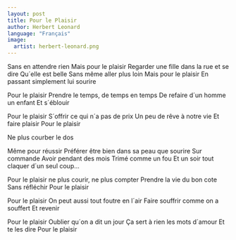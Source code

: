 ```yaml
---
layout: post
title: Pour le Plaisir
author: Herbert Leonard
language: "Français"
image:
  artist: herbert-leonard.png
---
```

Sans en attendre rien
Mais pour le plaisir
Regarder une fille dans la rue et se dire
Qu´elle est belle
Sans même aller plus loin
Mais pour le plaisir
En passant simplement lui sourire

Pour le plaisir
Prendre le temps, de temps en temps
De refaire d´un homme un enfant
Et s´éblouir

Pour le plaisir
S´offrir ce qui n´a pas de prix
Un peu de rêve à notre vie
Et faire plaisir
Pour le plaisir

Ne plus courber le dos



Même pour réussir
Préférer être bien dans sa peau que sourire
Sur commande
Avoir pendant des mois
Trimé comme un fou
Et un soir tout claquer d´un seul coup...

Pour le plaisir ne plus courir, ne plus compter
Prendre la vie du bon cote
Sans réfléchir
Pour le plaisir

Pour le plaisir
On peut aussi tout foutre en l´air
Faire souffrir comme on a souffert
Et revenir

Pour le plaisir
Oublier qu´on a dit un jour
Ça sert à rien les mots d´amour
Et te les dire
Pour le plaisir
